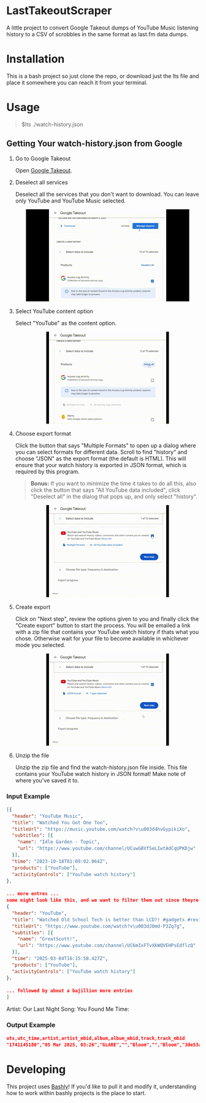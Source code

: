 # LastTakeoutScraper

A little project to convert Google Takeout dumps of YouTube Music listening history to a CSV of scrobbles in the same format as last.fm data dumps.

# Installation
This is a bash project so just clone the repo, or download just the lts file and place it somewhere you can reach it from your terminal.

# Usage

>$lts ./watch-history.json

## Getting Your watch-history.json from Google
1. Go to Google Takeout

    Open [Google Takeout](https://takeout.google.com/settings/takeout).


2. Deselect all services

    Deselect all the services that you don't want to download. You can leave only YouTube and YouTube Music selected.
    <p style="text-align: center;">
    <img src=./docs/step2.gif>
    </p>

3. Select YouTube content option

    Select "YouTube" as the content option.
    <p style="text-align: center;">
    <img src=./docs/step3.gif>
    </p>

4. Choose export format

    Click the button that says "Multiple Formats" to open up a dialog where you can select formats for different data. Scroll to find "history" and choose "JSON" as the export format (the default is HTML). This will ensure that your watch history is exported in JSON format, which is required by this program.

    >**Bonus:** If you want to minimize the time it takes to do all this, also click the button that says "All YouTube data included", click "Deselect all" in the dialog that pops up, and only select "history".

    <p style="text-align: center;">
    <img src=./docs/step4.gif>
    </p>

5. Create export

    Click on "Next step", review the options given to you and finally click the "Create export" button to start the process. You will be emailed a link with a zip file that contains your YouTube watch history if thats what you chose. Otherwise wait for your file to become available in whichever mode you selected.

    <p style="text-align: center;">
    <img src=./docs/step5.gif>
    </p>

6. Unzip the file

    Unzip the zip file and find the watch-history.json file inside. This file contains your YouTube watch history in JSON format! Make note of where you've saved it to.

### Input Example

```json
[{
  "header": "YouTube Music",
  "title": "Watched You Got One Too",
  "titleUrl": "https://music.youtube.com/watch?v\u003d4hvGypikiXo",
  "subtitles": [{
    "name": "Idle Garden - Topic",
    "url": "https://www.youtube.com/channel/UCuwGBVfSeLIwtAdCqUPKDjw"
  }],
  "time": "2023-10-18T01:09:02.064Z",
  "products": ["YouTube"],
  "activityControls": ["YouTube watch history"]
},

... more entres ...
some might look like this, and we want to filter them out since theyre not YouTube Music
{
  "header": "YouTube",
  "title": "Watched Old School Tech is better than LCD?! #gadgets #review #aliexpress #lcd #display",
  "titleUrl": "https://www.youtube.com/watch?v\u003dJ0md-P3Zq7g",
  "subtitles": [{
    "name": "GreatScott!",
    "url": "https://www.youtube.com/channel/UC6mIxFTvXkWQVEHPsEdflzQ"
  }],
  "time": "2025-03-04T16:15:58.427Z",
  "products": ["YouTube"],
  "activityControls": ["YouTube watch history"]
}.

... followed by about a bajillion more entries
]
```

Artist: Our Last Night
Song: You Found Me
Time: 


### Output Example

```json
uts,utc_time,artist,artist_mbid,album,album_mbid,track,track_mbid
"1741145180","05 Mar 2025, 03:26","GLARE","","Bloom","","Bloom","3de53a6e-c894-410f-90a5-49b6ec136349"
```

# Developing

This project uses [Bashly](https://github.com/DannyBen/bashly)!
If you'd like to pull it and modify it, understanding how to work within bashly projects is the place to start.
